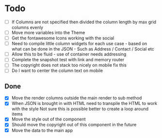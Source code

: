 # Todo

- [ ] If Columns are not specified then divided the column length by max grid columns evenly
- [ ] Move more variables into the Theme
- [ ] Get the fontawesome Icons working with the social
- [ ] Need to compile little column widgets for each use case - based on what can be done in the JSON
      - Such as Address / Contact / Social etc
- [ ] Allow this to be fluid - use of container needs addressing
- [ ] Complete the snapshot test with link and memory router
- [ ] The copyright does not stack too nicely on mobile fix this
- [ ] Do I want to center the column text on mobile

## Done

- [X] Move the render columns outside the main render to sub method
- [X] When JSON is brought in with HTML need to transpile the HTML to work with the style
      Not sure this is possible better to create a loop around items
- [X] Move the style out of the component
- [X] Should move the copyright out of this component in the future
- [X] Move the data to the main app
